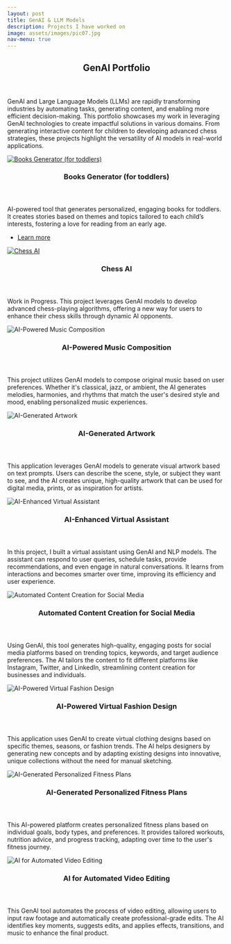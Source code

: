 ```yaml
---
layout: post
title: GenAI & LLM Models
description: Projects I have worked on
image: assets/images/pic07.jpg
nav-menu: true
---
```


<!-- One -->
<section id="one">
    <div class="inner">
        <header class="major">
            <h2>GenAI Portfolio</h2>
        </header>
        <p>GenAI and Large Language Models (LLMs) are rapidly transforming industries by automating tasks, generating content, and enabling more efficient decision-making. This portfolio showcases my work in leveraging GenAI technologies to create impactful solutions in various domains. From generating interactive content for children to developing advanced chess strategies, these projects highlight the versatility of AI models in real-world applications.</p>
    </div>
</section>

<!-- Two -->
<section id="two" class="spotlights">
    <section>
        <a href="_notebooks/toodlers_books_generator/index.html" class="image">
            <img src="{% link _notebooks/toddlers_books_generator/output_12_0.png %}" alt="Books Generator (for toddlers)" data-position="top center" />
        </a>
        <div class="content">
            <div class="inner">
                <header class="major">
                    <h3>Books Generator (for toddlers)</h3>
                </header>
                <p>AI-powered tool that generates personalized, engaging books for toddlers. It creates stories based on themes and topics tailored to each child’s interests, fostering a love for reading from an early age.</p>
                <ul class="actions">
                    <li><a href="data_visualization.html" class="button">Learn more</a></li>
                </ul>
            </div>
        </div>
    </section>
    <section>
        <a href="_notebooks/geminichess/index.html" class="image">
            <img src="{% link assets/images/pic11.jpg %}" alt="Chess AI" data-position="center center" />
        </a>
        <div class="content">
            <div class="inner">
                <header class="major">
                    <h3>Chess AI</h3>
                </header>
                <p>Work in Progress. This project leverages GenAI models to develop advanced chess-playing algorithms, offering a new way for users to enhance their chess skills through dynamic AI opponents.</p>
            </div>
        </div>
    </section>
    <section>
        <a class="image">
            <img src="{% link assets/images/pic07.jpg %}" alt="AI-Powered Music Composition" data-position="center center" />
        </a>
        <div class="content">
            <div class="inner">
                <header class="major">
                    <h3>AI-Powered Music Composition</h3>
                </header>
                <p>This project utilizes GenAI models to compose original music based on user preferences. Whether it's classical, jazz, or ambient, the AI generates melodies, harmonies, and rhythms that match the user's desired style and mood, enabling personalized music experiences.</p>
            </div>
        </div>
    </section>
    <section>
        <a class="image">
            <img src="{% link assets/images/pic07.jpg %}" alt="AI-Generated Artwork" data-position="center center" />
        </a>
        <div class="content">
            <div class="inner">
                <header class="major">
                    <h3>AI-Generated Artwork</h3>
                </header>
                <p>This application leverages GenAI models to generate visual artwork based on text prompts. Users can describe the scene, style, or subject they want to see, and the AI creates unique, high-quality artwork that can be used for digital media, prints, or as inspiration for artists.</p>
            </div>
        </div>
    </section>
    <section>
        <a class="image">
            <img src="{% link assets/images/pic07.jpg %}" alt="AI-Enhanced Virtual Assistant" data-position="center center" />
        </a>
        <div class="content">
            <div class="inner">
                <header class="major">
                    <h3>AI-Enhanced Virtual Assistant</h3>
                </header>
                <p>In this project, I built a virtual assistant using GenAI and NLP models. The assistant can respond to user queries, schedule tasks, provide recommendations, and even engage in natural conversations. It learns from interactions and becomes smarter over time, improving its efficiency and user experience.</p>
            </div>
        </div>
    </section>
    <section>
        <a class="image">
            <img src="{% link assets/images/pic07.jpg %}" alt="Automated Content Creation for Social Media" data-position="center center" />
        </a>
        <div class="content">
            <div class="inner">
                <header class="major">
                    <h3>Automated Content Creation for Social Media</h3>
                </header>
                <p>Using GenAI, this tool generates high-quality, engaging posts for social media platforms based on trending topics, keywords, and target audience preferences. The AI tailors the content to fit different platforms like Instagram, Twitter, and LinkedIn, streamlining content creation for businesses and individuals.</p>
            </div>
        </div>
    </section>
    <section>
        <a class="image">
            <img src="{% link assets/images/pic07.jpg %}" alt="AI-Powered Virtual Fashion Design" data-position="center center" />
        </a>
        <div class="content">
            <div class="inner">
                <header class="major">
                    <h3>AI-Powered Virtual Fashion Design</h3>
                </header>
                <p>This application uses GenAI to create virtual clothing designs based on specific themes, seasons, or fashion trends. The AI helps designers by generating new concepts and by adapting existing designs into innovative, unique collections without the need for manual sketching.</p>
            </div>
        </div>
    </section>
    <section>
        <a class="image">
            <img src="{% link assets/images/pic07.jpg %}" alt="AI-Generated Personalized Fitness Plans" data-position="center center" />
        </a>
        <div class="content">
            <div class="inner">
                <header class="major">
                    <h3>AI-Generated Personalized Fitness Plans</h3>
                </header>
                <p>This AI-powered platform creates personalized fitness plans based on individual goals, body types, and preferences. It provides tailored workouts, nutrition advice, and progress tracking, adapting over time to the user's fitness journey.</p>
            </div>
        </div>
    </section>
    <section>
        <a class="image">
            <img src="{% link assets/images/pic07.jpg %}" alt="AI for Automated Video Editing" data-position="center center" />
        </a>
        <div class="content">
            <div class="inner">
                <header class="major">
                    <h3>AI for Automated Video Editing</h3>
                </header>
                <p>This GenAI tool automates the process of video editing, allowing users to input raw footage and automatically create professional-grade edits. The AI identifies key moments, suggests edits, and applies effects, transitions, and music to enhance the final product.</p>
            </div>
        </div>
    </section>
</section>
